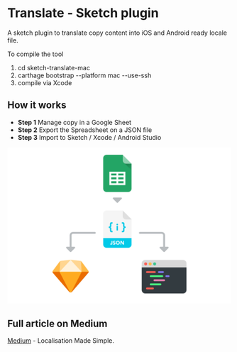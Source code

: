 # Translate - Sketch plugin
A sketch plugin to translate copy content into iOS and Android ready locale file.

To compile the tool
1. cd sketch-translate-mac
2. carthage bootstrap --platform mac --use-ssh
3. compile via Xcode

## How it works
* **Step 1** Manage copy in a Google Sheet
* **Step 2** Export the Spreadsheet on a JSON file
* **Step 3** Import to Sketch / Xcode / Android Studio

![Process](images/loc_illo_diagram.png)

## Full article on Medium
[Medium](https://medium.com/p/e479b4e98434/edit) - Localisation Made Simple.
